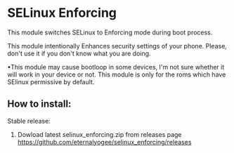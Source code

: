 # SELinux Enforcing

This module switches SELinux to Enforcing mode during boot process.

This module intentionally Enhances security settings of your
phone. Please, don't use it if you don't know what you are doing.

•This module may cause bootloop in some devices, I'm not sure whether it will work in your device or not. This module is only for the roms which have SElinux permissive by default.

## How to install:

Stable release:
1. Dowload latest selinux_enforcing.zip from releases page
   https://github.com/eternalyogee/selinux_enforcing/releases
